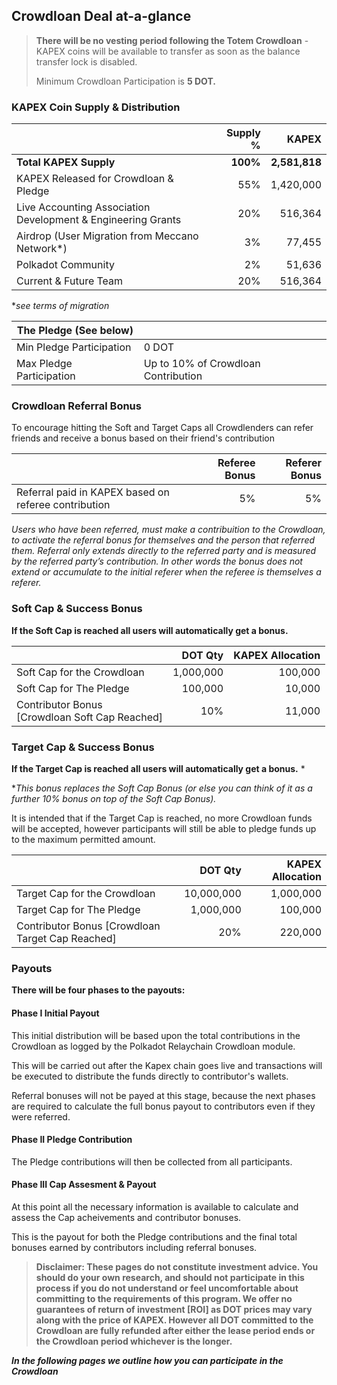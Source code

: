 

## Crowdloan Deal at-a-glance

> **There will be no vesting period following the Totem Crowdloan** - KAPEX coins will be available to transfer as soon as the balance transfer lock is disabled.
>
> Minimum Crowdloan Participation is **5 DOT.**


### KAPEX Coin Supply & Distribution

|                                                      | Supply % | KAPEX       |
|------------------------------------------------------|---------:|------------:|
| **Total KAPEX Supply**                               | **100%**     | **2,581,818** |
| KAPEX Released for Crowdloan & Pledge                    | 55%      | 1,420,000 |
| Live Accounting Association <br /> Development & Engineering Grants | 20%      | 516,364 |
| Airdrop (User Migration from Meccano Network*)                    | 3%       |  77,455  |
| Polkadot Community                         | 2%       |  51,636  |
| Current & Future Team                                | 20%      | 516,364 |

*_see terms of migration_

| The Pledge (See below)               |      |
|--------------------------------------|:------------|
| Min Pledge Participation             |  0 DOT |
| Max Pledge Participation             |  Up to 10% of Crowdloan Contribution |

### Crowdloan Referral Bonus

To encourage hitting the Soft and Target Caps all Crowdlenders can refer friends and receive a bonus based on their friend's contribution

|                                       | Referee Bonus | Referer Bonus
|--------------------------------------|------------:|-----------------:|
| Referral paid in KAPEX based on referee contribution          |  5%         | 5% |

_Users who have been referred, must make a contribuition to the Crowdloan, to activate the referral bonus for themselves and the person that referred them. Referral only extends directly to the referred party and is measured by the referred party’s contribution. In other words the bonus does not extend or accumulate to the initial referer when the referee is themselves a referer._


### Soft Cap & Success Bonus

**If the Soft Cap is reached all users will automatically get a bonus.**

|                                      | DOT Qty     | KAPEX Allocation |
|--------------------------------------|------------:|-----------------:|
| Soft Cap for the Crowdloan           |  1,000,000  |  100,000         |
| Soft Cap for The Pledge              |  100,000    |  10,000          |
| Contributor Bonus<br />[Crowdloan Soft Cap Reached] |  10%           |  11,000          |

### Target Cap & Success Bonus

**If the Target Cap is reached all users will automatically get a bonus.** *

*_This bonus replaces the Soft Cap Bonus (or else you can think of it as a further 10% bonus on top of the Soft Cap Bonus)._

It is intended that if the Target Cap is reached, no more Crowdloan funds will be accepted, however participants will still be able to pledge funds up to the maximum permitted amount.

|                                      | DOT Qty     | KAPEX Allocation |
|--------------------------------------|------------:|-----------------:|
| Target Cap for the Crowdloan                | 10,000,000 |  1,000,000       |
| Target Cap for The Pledge              | 1,000,000 |  100,000         |
| Contributor Bonus [Crowdloan Target Cap Reached]  | 20%            |  220,000         |


### Payouts

**There will be four phases to the payouts:**

#### Phase I Initial Payout

This initial distribution will be based upon the total contributions in the Crowdloan as logged by the Polkadot Relaychain Crowdloan module.

This will be carried out after the Kapex chain goes live and transactions will be executed to distribute the funds directly to contributor's wallets.

Referral bonuses will not be payed at this stage, because the next phases are required to calculate the full bonus payout to contributors even if they were referred.




#### Phase II Pledge Contribution

The Pledge contributions will then be collected from all participants.


#### Phase III Cap Assesment & Payout

At this point all the necessary information is available to calculate and assess the Cap acheivements and contributor bonuses.

This is the payout for both the Pledge contributions and the final total bonuses earned by contributors including referral bonuses.


> **Disclaimer: These pages do not constitute investment advice. You should do your own research, and should not participate in this process if you do not understand or feel uncomfortable about committing to the requirements of this program. We offer no guarantees of return of investment [ROI] as DOT prices may vary along with the price of KAPEX. However all DOT committed to the Crowdloan are fully refunded after either the lease period ends or the Crowdloan period whichever is the longer.**

**_In the following pages we outline how you can participate in the Crowdloan_**